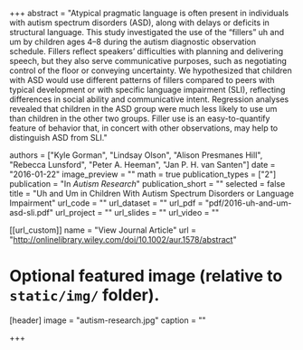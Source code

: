 +++
abstract = "Atypical pragmatic language is often present in individuals with autism spectrum disorders (ASD), along with delays or deficits in structural language. This study investigated the use of the “fillers” uh and um by children ages 4–8 during the autism diagnostic observation schedule. Fillers reflect speakers’ difficulties with planning and delivering speech, but they also serve communicative purposes, such as negotiating control of the floor or conveying uncertainty. We hypothesized that children with ASD would use different patterns of fillers compared to peers with typical development or with specific language impairment (SLI), reflecting differences in social ability and communicative intent. Regression analyses revealed that children in the ASD group were much less likely to use um than children in the other two groups. Filler use is an easy-to-quantify feature of behavior that, in concert with other observations, may help to distinguish ASD from SLI."

authors = ["Kyle Gorman", "Lindsay Olson", "Alison Presmanes Hill", "Rebecca Lunsford", "Peter A. Heeman", "Jan P. H. van Santen"]
date = "2016-01-22"
image_preview = ""
math = true
publication_types = ["2"]
publication = "In *Autism Research*"
publication_short = ""
selected = false
title = "Uh and Um in Children With Autism Spectrum Disorders or Language Impairment"
url_code = ""
url_dataset = ""
url_pdf = "pdf/2016-uh-and-um-asd-sli.pdf"
url_project = ""
url_slides = ""
url_video = ""

[[url_custom]]
name = "View Journal Article"
url = "http://onlinelibrary.wiley.com/doi/10.1002/aur.1578/abstract"

# Optional featured image (relative to `static/img/` folder).
[header]
image = "autism-research.jpg"
caption = ""

+++
